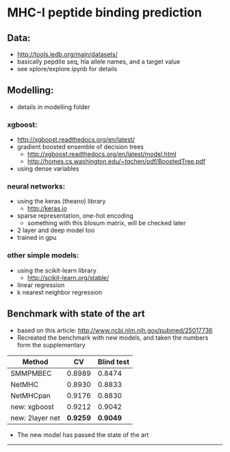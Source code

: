 # MHC-I peptide binding prediction

## Data:
- http://tools.iedb.org/main/datasets/
- basically pepdite seq, hla allele names, and a target value
- see xplore/explore.ipynb for details

## Modelling:
- details in modelling folder 

### xgboost:
- http://xgboost.readthedocs.org/en/latest/
- gradient boosted ensemble of decision trees
	- http://xgboost.readthedocs.org/en/latest/model.html
	- http://homes.cs.washington.edu/~tqchen/pdf/BoostedTree.pdf
- using dense variables

### neural networks:
- using the keras (theano) library
	- http://keras.io
- sparse representation, one-hot encoding
	- something with this blosum matrix, will be checked later
- 2 layer and deep model too
- trained in gpu

### other simple models:
- using the scikit-learn library
	- http://scikit-learn.org/stable/
- linear regression
- k nearest neighbor regression


## Benchmark with state of the art

- based on this article: http://www.ncbi.nlm.nih.gov/pubmed/25017736
- Recreated the benchmark with new models, and taken the numbers form the supplementary

Method | CV | Blind test
--- | --- | ---
SMMPMBEC | 0.8989 | 0.8474
NetMHC | 0.8930 | 0.8833
NetMHCpan |0.9176 | 0.8830
new: xgboost | 0.9212 | 0.9042
new: 2layer net | **0.9259** | **0.9049**

- The new model has passed the state of the art

---
